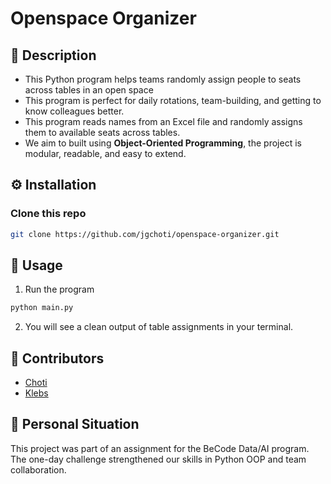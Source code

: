 # Openspace Organizer

## 💬 Description

- This Python program helps teams randomly assign people to seats across tables in an open space
- This program is perfect for daily rotations, team-building, and getting to know colleagues better.
- This program reads names from an Excel file and randomly assigns them to available seats across tables.
- We aim to built using **Object-Oriented Programming**, the project is modular, readable, and easy to extend.

## ⚙️ Installation

### Clone this repo

```bash
git clone https://github.com/jgchoti/openspace-organizer.git
```

## 🚀 Usage

1. Run the program

```bash
python main.py
```

2. You will see a clean output of table assignments in your terminal.

## 👥 Contributors

- [Choti](https://github.com/jgchoti)
- [Klebs](https://github.com/lkseier)

## 💬 Personal Situation

This project was part of an assignment for the BeCode Data/AI program. The one-day challenge strengthened our skills in Python OOP and team collaboration.
